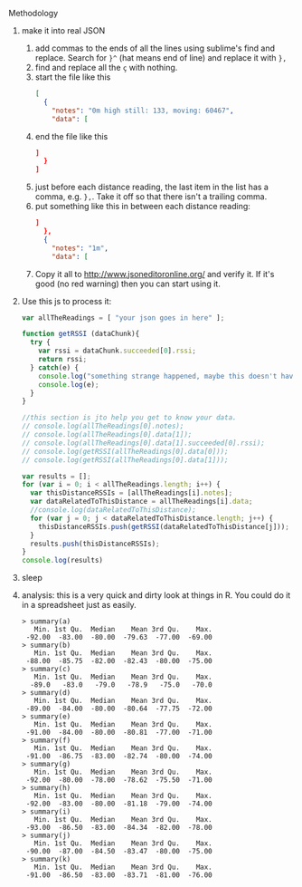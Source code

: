Methodology

1. make it into real JSON
    1. add commas to the ends of all the lines using sublime's find and replace. Search for `}^` (hat means end of line) and replace it with `},`
    1. find and replace all the `ç` with nothing.
    1. start the file like this
        ``` json
        [
          {
            "notes": "0m high still: 133, moving: 60467",
            "data": [
        ```
    1. end the file like this
        ``` json
        ]
          }
        ]
        ```
    1. just before each distance reading, the last item in the list has a comma, e.g. `},`. Take it off so that there isn't a trailing comma.
    1. put something like this in between each distance reading:
        ``` json
        ]
          },
          {
            "notes": "1m",
            "data": [
        ```
    1. Copy it all to http://www.jsoneditoronline.org/ and verify it. If it's good (no red warning) then you can start using it.

2. Use this js to process it:
    ``` js
    var allTheReadings = [ "your json goes in here" ];

    function getRSSI (dataChunk){
      try {
        var rssi = dataChunk.succeeded[0].rssi;
        return rssi;
      } catch(e) {
        console.log("something strange happened, maybe this doesn't have an rssi property");
        console.log(e);
      }
    }

    //this section is jto help you get to know your data.
    // console.log(allTheReadings[0].notes);
    // console.log(allTheReadings[0].data[1]);
    // console.log(allTheReadings[0].data[1].succeeded[0].rssi);
    // console.log(getRSSI(allTheReadings[0].data[0]));
    // console.log(getRSSI(allTheReadings[0].data[1]));

    var results = [];
    for (var i = 0; i < allTheReadings.length; i++) {
      var thisDistanceRSSIs = [allTheReadings[i].notes];
      var dataRelatedToThisDistance = allTheReadings[i].data;
      //console.log(dataRelatedToThisDistance);
      for (var j = 0; j < dataRelatedToThisDistance.length; j++) {
        thisDistanceRSSIs.push(getRSSI(dataRelatedToThisDistance[j]));
      }
      results.push(thisDistanceRSSIs);
    }
    console.log(results)
    ```
3. sleep

4. analysis: this is a very quick and dirty look at things in R. You could do it in a spreadsheet just as easily.
    ```
    > summary(a)
       Min. 1st Qu.  Median    Mean 3rd Qu.    Max. 
     -92.00  -83.00  -80.00  -79.63  -77.00  -69.00 
    > summary(b)
       Min. 1st Qu.  Median    Mean 3rd Qu.    Max. 
     -88.00  -85.75  -82.00  -82.43  -80.00  -75.00 
    > summary(c)
       Min. 1st Qu.  Median    Mean 3rd Qu.    Max. 
      -89.0   -83.0   -79.0   -78.9   -75.0   -70.0 
    > summary(d)
       Min. 1st Qu.  Median    Mean 3rd Qu.    Max. 
     -89.00  -84.00  -80.00  -80.64  -77.75  -72.00 
    > summary(e)
       Min. 1st Qu.  Median    Mean 3rd Qu.    Max. 
     -91.00  -84.00  -80.00  -80.81  -77.00  -71.00 
    > summary(f)
       Min. 1st Qu.  Median    Mean 3rd Qu.    Max. 
     -91.00  -86.75  -83.00  -82.74  -80.00  -74.00 
    > summary(g)
       Min. 1st Qu.  Median    Mean 3rd Qu.    Max. 
     -92.00  -80.00  -78.00  -78.62  -75.50  -71.00 
    > summary(h)
       Min. 1st Qu.  Median    Mean 3rd Qu.    Max. 
     -92.00  -83.00  -80.00  -81.18  -79.00  -74.00 
    > summary(i)
       Min. 1st Qu.  Median    Mean 3rd Qu.    Max. 
     -93.00  -86.50  -83.00  -84.34  -82.00  -78.00 
    > summary(j)
       Min. 1st Qu.  Median    Mean 3rd Qu.    Max. 
     -90.00  -87.00  -84.50  -83.47  -80.00  -75.00 
    > summary(k)
       Min. 1st Qu.  Median    Mean 3rd Qu.    Max. 
     -91.00  -86.50  -83.00  -83.71  -81.00  -76.00 
    ```
